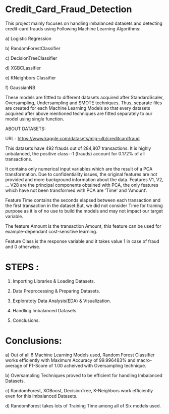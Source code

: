 # Credit_Card_Fraud_Detection

This project mainly focuses on handling imbalanced datasets and detecting credit-card frauds using Following Machine Learning Algorithms:

a) Logistic Regression

b) RandomForestClassifier

c) DecisionTreeClassifier

d) XGBCLassifier

e) KNeighbors Classifier

f) GaussianNB 


These models are fittted to different datasets acquired after StandardScaler, Oversampling, Undersampling and SMOTE techniques. Thus, separate files are created for each Machine Learning Models so that every datasets acquired after above mentioned techniques are fitted separately to our model using single function.


ABOUT DATASETS:

URL : https://www.kaggle.com/datasets/mlg-ulb/creditcardfraud

This datasets have 492 frauds out of 284,807 transactions. It is highly unbalanced, the positive class--1 (frauds) account for 0.172% of all transactions.

It contains only numerical input variables which are the result of a PCA transformation. Due to confidentiality issues, the original features are not provided and more background information about the data. Features V1, V2, … V28 are the principal components obtained with PCA, the only features which have not been transformed with PCA are 'Time' and 'Amount'.

Feature Time contains the seconds elapsed between each transaction and the first transaction in the dataset.But, we did not consider Time for training purpose as it is of no use to build the models and may not impact our target variable.

The feature Amount is the transaction Amount, this feature can be used for example-dependant cost-sensitive learning.

Feature Class is the response variable and it takes value 1 in case of fraud and 0 otherwise.


# STEPS : 

1) Importing Libraries & Loading Datasets.

2) Data Preprocessing & Preparing Datasets.

3) Exploratoty Data Analysis(EDA) & Visualization.

4) Handling Imbalanced Datasets. 

5) Conclusions.



# Conclusions:

a) Out of all 6 Machine Learning Models used, Random Forest Classifier works efficiently with Maximum Accuracy of 99.996483% and macro-average of F1-Score of 1.00 acheived with Oversampling technique.

b) Oversampling Techniques proved to be efficient for handling Imbalanced Datasets.

c) RandomForest, XGBoost, DecisionTree, K-Neighbors work efficiently even for this Imbalanced Datasets.

d) RandomForest takes lots of Training Time among all of Six models used.


